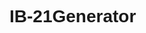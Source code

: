 # IB-21Generator
<!DOCTYPE html>
<html lang="ru">

<head>
    <meta charset="UTF-8" />
    <title>Генератор случайных цитат</title>
    <style>
        body {
            font-family: Arial, sans-serif;
        }

        #quote-container {
            width: 500px;
            margin: 0 auto;
            padding: 20px;
            border: 1px solid #ccc;
            border-radius: 5px;
            box-shadow: 0 2px 5px #ccc;
        }

        #quote {
            font-size: 1.2rem;
            line-height: 1.5rem;
        }

        #generate-button {
            display: block;
            width: 100%;
            padding: 10px 0;
            margin-top: 20px;
            background-color: #337ab7;
            color: #fff;
            border: none;
            border-radius: 5px;
            cursor: pointer;
        }
    </style>
</head>

<body>
<div id="quote-container">
    <p id="quote"></p>
</div>

<button id="generate-button">Сгенерировать цитату</button>

<script>
    const quotes = [
        "Жизнь слишком коротка, чтобы тратить ее на вещи, которые не приносят радости.",
        "Делай то, что любишь, и ты никогда не будешь работать ни дня в своей жизни.",
        "Если ты не можешь летать, бегай. Если ты не можешь бегать, иди. Если ты не можешь идти, ползи. Но что бы ты ни делал, продолжай двигаться вперед.",
        "Не бойся неудач. Они — ступеньки к успеху.",
        "Лучше жалеть о том, что сделал, чем о том, чего не сделал.",
        "Не жди, пока все станет идеально. Начинай сейчас и делай все возможное.",
        "Не сравнивай себя с другими. Сравнивай себя с тем, кем ты был вчера.",
        "Успех — это не пункт назначения, а путь.",
        "Никогда не сдавайся. Даже когда кажется, что все потеряно.",
        "Вера в себя — первый шаг к успеху.",
    ];

    const quoteElement = document.getElementById("quote");
    const generateButton = document.getElementById("generate-button");

    const generateQuote = () => {
        const randomIndex = Math.floor(Math.random() * quotes.length);
        quoteElement.textContent = quotes[randomIndex];
    };

    generateButton.addEventListener("click", generateQuote);
</script>
</body>

</html>
